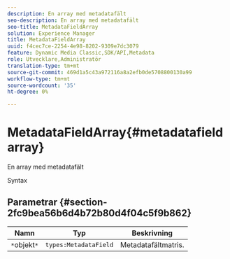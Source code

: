 ```yaml
---
description: En array med metadatafält
seo-description: En array med metadatafält
seo-title: MetadataFieldArray
solution: Experience Manager
title: MetadataFieldArray
uuid: f4cec7ce-2254-4e98-8202-9309e7dc3079
feature: Dynamic Media Classic,SDK/API,Metadata
role: Utvecklare,Administratör
translation-type: tm+mt
source-git-commit: 469d1a5c43a972116a8a2efb0de5708800130a99
workflow-type: tm+mt
source-wordcount: '35'
ht-degree: 0%

---
```



# MetadataFieldArray{#metadatafieldarray}

En array med metadatafält

Syntax

## Parametrar {#section-2fc9bea56b6d4b72b80d4f04c5f9b862}

| Namn | Typ | Beskrivning |
|---|---|---|
| `*`objekt`*` | `types:MetadataField` | Metadatafältmatris. |


